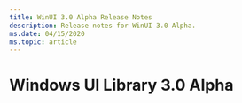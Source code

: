 ```yaml
---
title: WinUI 3.0 Alpha Release Notes
description: Release notes for WinUI 3.0 Alpha.
ms.date: 04/15/2020
ms.topic: article
---
```


# Windows UI Library 3.0 Alpha

